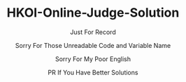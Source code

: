 <h1 align="center">HKOI-Online-Judge-Solution</h1>
<p align="center">Just For Record</p>
<p align="center">Sorry For Those Unreadable Code and Variable Name</p>
<p align="center">Sorry For My Poor English</p>
<p align="center">PR If You Have Better Solutions</p>
